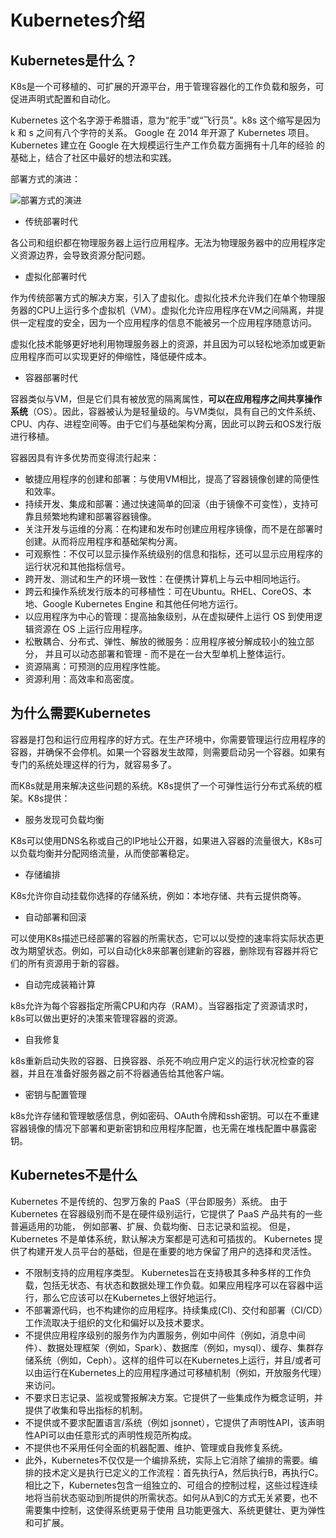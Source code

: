 # Kubernetes介绍

## Kubernetes是什么？

K8s是一个可移植的、可扩展的开源平台，用于管理容器化的工作负载和服务，可促进声明式配置和自动化。

Kubernetes 这个名字源于希腊语，意为“舵手”或“飞行员”。k8s 这个缩写是因为 k 和 s 之间有八个字符的关系。 Google 在 2014 年开源了 Kubernetes 项目。Kubernetes 建立在 Google 在大规模运行生产工作负载方面拥有十几年的经验 的基础上，结合了社区中最好的想法和实践。

部署方式的演进：

![部署方式的演进](https://d33wubrfki0l68.cloudfront.net/26a177ede4d7b032362289c6fccd448fc4a91174/eb693/images/docs/container_evolution.svg '程序部署方式演进')

- 传统部署时代

各公司和组织都在物理服务器上运行应用程序。无法为物理服务器中的应用程序定义资源边界，会导致资源分配问题。

- 虚拟化部署时代

作为传统部署方式的解决方案，引入了虚拟化。虚拟化技术允许我们在单个物理服务器的CPU上运行多个虚拟机（VM）。虚拟化允许应用程序在VM之间隔离，并提供一定程度的安全，因为一个应用程序的信息不能被另一个应用程序随意访问。

虚拟化技术能够更好地利用物理服务器上的资源，并且因为可以轻松地添加或更新应用程序而可以实现更好的伸缩性，降低硬件成本。

- 容器部署时代

容器类似与VM，但是它们具有被放宽的隔离属性，**可以在应用程序之间共享操作系统**（OS）。因此，容器被认为是轻量级的。与VM类似，具有自己的文件系统、CPU、内存、进程空间等。由于它们与基础架构分离，因此可以跨云和OS发行版进行移植。

容器因具有许多优势而变得流行起来：

- 敏捷应用程序的创建和部署：与使用VM相比，提高了容器镜像创建的简便性和效率。
- 持续开发、集成和部署：通过快速简单的回滚（由于镜像不可变性），支持可靠且频繁地构建和部署容器镜像。
- 关注开发与运维的分离：在构建和发布时创建应用程序镜像，而不是在部署时创建。从而将应用程序和基础架构分离。
- 可观察性：不仅可以显示操作系统级别的信息和指标，还可以显示应用程序的运行状况和其他指标信号。
- 跨开发、测试和生产的环境一致性：在便携计算机上与云中相同地运行。
- 跨云和操作系统发行版本的可移植性：可在Ubuntu。RHEL、CoreOS、本地、Google Kubernetes Engine 和其他任何地方运行。
- 以应用程序为中心的管理：提高抽象级别，从在虚拟硬件上运行 OS 到使用逻辑资源在 OS 上运行应用程序。
- 松散耦合、分布式、弹性、解放的微服务：应用程序被分解成较小的独立部分， 并且可以动态部署和管理 - 而不是在一台大型单机上整体运行。
- 资源隔离：可预测的应用程序性能。
- 资源利用：高效率和高密度。

## 为什么需要Kubernetes

容器是打包和运行应用程序的好方式。在生产环境中，你需要管理运行应用程序的容器，并确保不会停机。如果一个容器发生故障，则需要启动另一个容器。如果有专门的系统处理这样的行为，就容易多了。

而K8s就是用来解决这些问题的系统。K8s提供了一个可弹性运行分布式系统的框架。K8s提供：

- 服务发现可负载均衡

K8s可以使用DNS名称或自己的IP地址公开器，如果进入容器的流量很大，K8s可以负载均衡并分配网络流量，从而使部署稳定。

- 存储编排

K8s允许你自动挂载你选择的存储系统，例如：本地存储、共有云提供商等。

- 自动部署和回滚

可以使用K8s描述已经部署的容器的所需状态，它可以以受控的速率将实际状态更改为期望状态。例如，可以自动化k8来部署创建新的容器，删除现有容器并将它们的所有资源用于新的容器。

- 自动完成装箱计算

k8s允许为每个容器指定所需CPU和内存（RAM）。当容器指定了资源请求时，k8s可以做出更好的决策来管理容器的资源。

- 自我修复

k8s重新启动失败的容器、日换容器、杀死不响应用户定义的运行状况检查的容器，并且在准备好服务器之前不将器通告给其他客户端。

- 密钥与配置管理

k8s允许存储和管理敏感信息，例如密码、OAuth令牌和ssh密钥。可以在不重建容器镜像的情况下部署和更新密钥和应用程序配置，也无需在堆栈配置中暴露密钥。

## Kubernetes不是什么

Kubernetes 不是传统的、包罗万象的 PaaS（平台即服务）系统。 由于 Kubernetes 在容器级别而不是在硬件级别运行，它提供了 PaaS 产品共有的一些普遍适用的功能， 例如部署、扩展、负载均衡、日志记录和监视。 但是，Kubernetes 不是单体系统，默认解决方案都是可选和可插拔的。 Kubernetes 提供了构建开发人员平台的基础，但是在重要的地方保留了用户的选择和灵活性。

- 不限制支持的应用程序类型。 Kubernetes旨在支持极其多种多样的工作负载，包括无状态、有状态和数据处理工作负载。如果应用程序可以在容器中运行，那么它应该可以在Kubernetes上很好地运行。
- 不部署源代码，也不构建你的应用程序。持续集成(CI)、交付和部署（CI/CD）工作流取决于组织的文化和偏好以及技术要求。
- 不提供应用程序级别的服务作为内置服务，例如中间件（例如，消息中间件）、数据处理框架（例如，Spark）、数据库（例如，mysql）、缓存、集群存储系统（例如，Ceph）。这样的组件可以在Kubernetes上运行，并且/或者可以由运行在Kubernetes上的应用程序通过可移植机制（例如，开放服务代理）来访问。
- 不要求日志记录、监视或警报解决方案。它提供了一些集成作为概念证明，并提供了收集和导出指标的机制。
- 不提供或不要求配置语言/系统（例如 jsonnet），它提供了声明性API，该声明性API可以由任意形式的声明性规范所构成。
- 不提供也不采用任何全面的机器配置、维护、管理或自我修复系统。
- 此外，Kubernetes不仅仅是一个编排系统，实际上它消除了编排的需要。编排的技术定义是执行已定义的工作流程：首先执行A，然后执行B，再执行C。相比之下，Kubernetes包含一组独立的、可组合的控制过程，这些过程连续地将当前状态驱动到所提供的所需状态。如何从A到C的方式无关紧要，也不需要集中控制，这使得系统更易于使用 且功能更强大、系统更健壮、更为弹性和可扩展。
